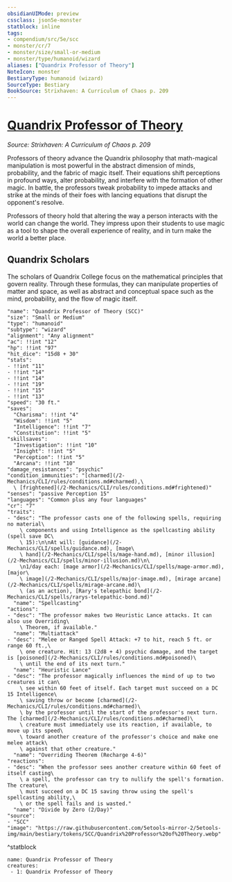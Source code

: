 ```yaml
---
obsidianUIMode: preview
cssclass: json5e-monster
statblock: inline
tags:
- compendium/src/5e/scc
- monster/cr/7
- monster/size/small-or-medium
- monster/type/humanoid/wizard
aliases: ["Quandrix Professor of Theory"]
NoteIcon: monster
BestiaryType: humanoid (wizard)
SourceType: Bestiary
BookSource: Strixhaven: A Curriculum of Chaos p. 209
---
```

# [Quandrix Professor of Theory](2-Mechanics\CLI\bestiary\humanoid/quandrix-professor-of-theory-scc.md)
*Source: Strixhaven: A Curriculum of Chaos p. 209*  

Professors of theory advance the Quandrix philosophy that math-magical manipulation is most powerful in the abstract dimension of minds, probability, and the fabric of magic itself. Their equations shift perceptions in profound ways, alter probability, and interfere with the formation of other magic. In battle, the professors tweak probability to impede attacks and strike at the minds of their foes with lancing equations that disrupt the opponent's resolve.

Professors of theory hold that altering the way a person interacts with the world can change the world. They impress upon their students to use magic as a tool to shape the overall experience of reality, and in turn make the world a better place.

## Quandrix Scholars

The scholars of Quandrix College focus on the mathematical principles that govern reality. Through these formulas, they can manipulate properties of matter and space, as well as abstract and conceptual space such as the mind, probability, and the flow of magic itself.

```statblock
"name": "Quandrix Professor of Theory (SCC)"
"size": "Small or Medium"
"type": "humanoid"
"subtype": "wizard"
"alignment": "Any alignment"
"ac": !!int "12"
"hp": !!int "97"
"hit_dice": "15d8 + 30"
"stats":
- !!int "11"
- !!int "14"
- !!int "14"
- !!int "19"
- !!int "15"
- !!int "13"
"speed": "30 ft."
"saves":
  "Charisma": !!int "4"
  "Wisdom": !!int "5"
  "Intelligence": !!int "7"
  "Constitution": !!int "5"
"skillsaves":
  "Investigation": !!int "10"
  "Insight": !!int "5"
  "Perception": !!int "5"
  "Arcana": !!int "10"
"damage_resistances": "psychic"
"condition_immunities": "[charmed](/2-Mechanics/CLI/rules/conditions.md#charmed),\
  \ [frightened](/2-Mechanics/CLI/rules/conditions.md#frightened)"
"senses": "passive Perception 15"
"languages": "Common plus any four languages"
"cr": "7"
"traits":
- "desc": "The professor casts one of the following spells, requiring no material\
    \ components and using Intelligence as the spellcasting ability (spell save DC\
    \ 15):\n\nAt will: [guidance](/2-Mechanics/CLI/spells/guidance.md), [mage\
    \ hand](/2-Mechanics/CLI/spells/mage-hand.md), [minor illusion](/2-Mechanics/CLI/spells/minor-illusion.md)\n\
    \n1/day each: [mage armor](/2-Mechanics/CLI/spells/mage-armor.md), [major\
    \ image](/2-Mechanics/CLI/spells/major-image.md), [mirage arcane](/2-Mechanics/CLI/spells/mirage-arcane.md)\
    \ (as an action), [Rary's telepathic bond](/2-Mechanics/CLI/spells/rarys-telepathic-bond.md)"
  "name": "Spellcasting"
"actions":
- "desc": "The professor makes two Heuristic Lance attacks. It can also use Overriding\
    \ Theorem, if available."
  "name": "Multiattack"
- "desc": "Melee or Ranged Spell Attack: +7 to hit, reach 5 ft. or range 60 ft.,\
    \ one creature. Hit: 13 (2d8 + 4) psychic damage, and the target is [poisoned](/2-Mechanics/CLI/rules/conditions.md#poisoned)\
    \ until the end of its next turn."
  "name": "Heuristic Lance"
- "desc": "The professor magically influences the mind of up to two creatures it can\
    \ see within 60 feet of itself. Each target must succeed on a DC 15 Intelligence\
    \ saving throw or become [charmed](/2-Mechanics/CLI/rules/conditions.md#charmed)\
    \ by the professor until the start of the professor's next turn. The [charmed](/2-Mechanics/CLI/rules/conditions.md#charmed)\
    \ creature must immediately use its reaction, if available, to move up its speed\
    \ toward another creature of the professor's choice and make one melee attack\
    \ against that other creature."
  "name": "Overriding Theorem (Recharge 4-6)"
"reactions":
- "desc": "When the professor sees another creature within 60 feet of itself casting\
    \ a spell, the professor can try to nullify the spell's formation. The creature\
    \ must succeed on a DC 15 saving throw using the spell's spellcasting ability,\
    \ or the spell fails and is wasted."
  "name": "Divide by Zero (2/Day)"
"source":
- "SCC"
"image": "https://raw.githubusercontent.com/5etools-mirror-2/5etools-img/main/bestiary/tokens/SCC/Quandrix%20Professor%20of%20Theory.webp"
```
^statblock

```encounter-table
name: Quandrix Professor of Theory
creatures:
 - 1: Quandrix Professor of Theory
```